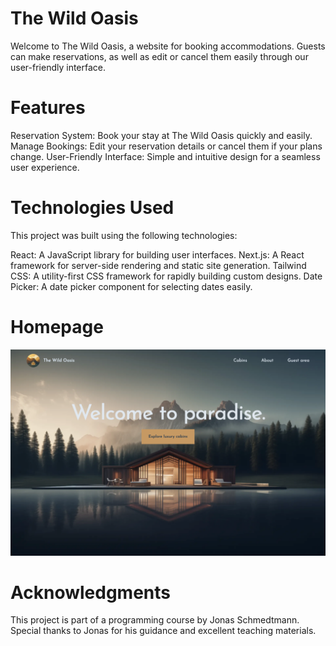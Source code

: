 # The Wild Oasis

Welcome to The Wild Oasis, a website for booking accommodations. Guests can make reservations, as well as edit or cancel them easily through our user-friendly interface.

# Features

Reservation System: Book your stay at The Wild Oasis quickly and easily.
Manage Bookings: Edit your reservation details or cancel them if your plans change.
User-Friendly Interface: Simple and intuitive design for a seamless user experience.

# Technologies Used

This project was built using the following technologies:

React: A JavaScript library for building user interfaces.
Next.js: A React framework for server-side rendering and static site generation.
Tailwind CSS: A utility-first CSS framework for rapidly building custom designs.
Date Picker: A date picker component for selecting dates easily.

# Homepage

![Screenshot of The Wild Oasis](public/the-wild-oasis-v2-mu.vercel.app_.png)

# Acknowledgments

This project is part of a programming course by Jonas Schmedtmann. Special thanks to Jonas for his guidance and excellent teaching materials.
